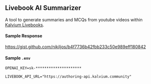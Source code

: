 ## Livebook AI Summarizer

A tool to generate summaries and MCQs from youtube videos within [Kalvium Livebooks](https://kalvium.community/livebooks).


#### Sample Response
https://gist.github.com/nikiljos/b4f7736b42fbb233c50e989eff180842


#### Sample `.env`

```
OPENAI_KEY=sk-*********************

LIVEBOOK_API_URL="https://authoring-api.kalvium.community"
```

